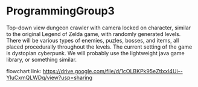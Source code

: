 # ProgrammingGroup3
Top-down view dungeon crawler with camera locked on character, similar to the original Legend of Zelda game, with randomly generated levels. There will be various types of enemies, puzles, bosses, and items, all placed procedurally throughout the levels. The current setting of the game is dystopian cyberpunk.
We will probably use the lightweight java game library, or something similar.

flowchart link:
https://drive.google.com/file/d/1cOLBKPk95eZtlxxl4Ui--YluCxmQLWDq/view?usp=sharing
